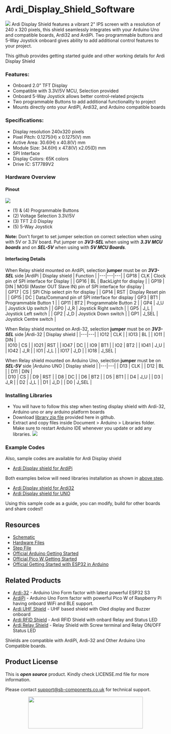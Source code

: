 # Ardi_Display_Shield_Software
<img src="https://cdn.shopify.com/s/files/1/1217/2104/files/ArdiPiDisplayShield.jpg?v=1683880851">
Ardi Display Shield features a vibrant 2" IPS screen with a resolution of 240 x 320 pixels, this shield seamlessly integrates with your Arduino Uno and compatible boards, Ardi32 and ArdiPi. Two programmable buttons and 5-Way Joystick onboard gives ability to add additional control features to your project.

This github provides getting started guide and other working details for Ardi Display Shield 

### Features:
- Onboard 2.0” TFT Display
- Compatible with 3.3V/5V MCU, Selection provided
- Onboard 5-Way Joystick allows better control-related projects
- Two programmable Buttons to add additional functionality to project
- Mounts directly onto your ArdiPi, Ardi32, and Arduino compatible boards

### Specifications:
- Display resolution 240x320 pixels
- Pixel Pitch: 0.1275(H) x 0.1275(V) mm
- Active Area: 30.6(H) x 40.8(V) mm
- Module Size: 34.6(H) x 47.8(V) x2.05(D) mm
- SPI Interface
- Display Colors: 65K colors
- Drive IC: ST7789V2
  
### Hardware Overview
#### Pinout
<img src="https://cdn.shopify.com/s/files/1/1217/2104/files/ardi2.0displayshieldpinout.jpg?v=1688469169">

- (1) & (4) Programmable Buttons
- (2) Voltage Selection 3.3V/5V
- (3) TFT 2.0 Display
- (5) 5-Way Joystick

**Note:** Don't forget to set jumper selection on correct selection when using with 5V or 3.3V board. Put jumper on **_3V3-SEL_** when using with **_3.3V MCU boards_** and on **_SEL-5V_** when using with **_5V MCU Boards_**.

#### Interfacing Details

When Relay shield mounted on ArdiPi, selection **jumper** must be on **_3V3-SEL_** side
|ArdiPi | Display shield | Function |
|---|---|---|
| GP18 | CLK | Clock pin of SPI interface for Display |
| GP16 | BL | BackLight for display |
| GP19 | DIN | MOSI (Master OUT Slave IN) pin of SPI interface for display |  
| GP17 | CS | SPI Chip select pin for display |
| GP14 | RST | Display Reset pin | 
| GP15 | DC | Data/Command pin of SPI interface for display
| GP3 | BT1 | Programmable Button 1 |
| GP11 | BT2 | Programmable Button 2 |
| GP4 | J_U | Joystick Up switch |
| GP0 | J_R | Joystick Right switch |
| GP5 | J_L | Joystick Left switch |
| GP2 | J_D | Joystick Down switch |
| GP1 | J_SEL | Joystick Centre switch |

When Relay shield mounted on Ardi-32, selection **jumper** must be on **_3V3-SEL_** side
|Ardi-32 | Display shield | 
|---|---|
| IO12 | CLK | 
| IO13 | BL | 
| IO11 | DIN |  
| IO10 | CS |
| IO21 | RST |
| IO47 | DC |
| IO9 | BT1 |
| IO2 | BT2 | 
| IO41 | J_U | 
| IO42 | J_R |
| IO1 | J_L |
| IO17 | J_D | 
| IO18 | J_SEL | 

When Relay shield mounted on Arduino Uno, selection **jumper** must be on **_SEL-5V_** side 
|Arduino UNO | Display shield | 
|---|---|
| D13 | CLK | 
| D12 | BL | 
| D11 | DIN |  
| D10 | CS |
| D9 | RST |
| D8 | DC |
| D6 | BT2 |
| D5 | BT1 | 
| D4 | J_U | 
| D3 | J_R |
| D2 | J_L |
| D1 | J_D | 
| D0 | J_SEL | 


### Installing Libraries
   - You will have to follow this step when testing display shield with Ardi-32, Arduino uno or any arduino platform boards 
   - Download [library zip file](https://github.com/sbcshop/Ardi_Display_Shield_Software/blob/main/libraries.zip) provided here in github.
   - Extract and copy files inside Document > Arduino > Libraries folder. Make sure to restart Arduino IDE whenever you update or add any libraries.
     <img src= "https://github.com/sbcshop/3.2_Touchsy_ESP-32_Resistive_Software/blob/main/images/library_files_path.png" />

### Example Codes
   Also, sample codes are available for Ardi Display shield
   - [Ardi Display shield for ArdiPi](https://github.com/sbcshop/Ardi_Display_Shield_Software/tree/main/examples/ArdiPi_Display_shield_interfacing)
     
Both examples below will need libraries installation as shown in [above step](https://github.com/sbcshop/Ardi_Display_Shield_Software/blob/main/README.md#installing-libraries).
   - [Ardi Display shield for Ardi32](https://github.com/sbcshop/Ardi_Display_Shield_Software/tree/main/examples/Ardi32_Display_shield_interfacing) 
   - [Ardi Display shield for UNO](https://github.com/sbcshop/Ardi_Display_Shield_Software/tree/main/examples/ArduinoUno_Display_shield_interfacing) 
   
   Using this sample code as a guide, you can modify, build for other boards and share codes!!  
   
## Resources
  * [Schematic](https://github.com/sbcshop/Ardi_Display_Shield_Hardware/blob/main/Design%20Data/SCH%202.0%20INCH%20LCD%20Shield.pdf)
  * [Hardware Files](https://github.com/sbcshop/Ardi_Display_Shield_Hardware/tree/main)
  * [Step File](https://github.com/sbcshop/Ardi_Display_Shield_Hardware/blob/main/Mechanical%20Data/STEP%202.0%20INCH%20LCD%20Shield.step)
  * [Official Arduino Getting Started](https://docs.arduino.cc/learn/starting-guide/getting-started-arduino)
  * [Official Pico W Getting Started](https://projects.raspberrypi.org/en/projects/get-started-pico-w)
  * [Official Getting Started with ESP32 in Arduino](https://docs.espressif.com/projects/arduino-esp32/en/latest/)

## Related Products
   * [Ardi-32](https://shop.sb-components.co.uk/products/ardi32-uno-r3-alternative-board-based-on-esp32-s3-wroom?_pos=6&_sid=90d9cefb0&_ss=r) - Arduino Uno Form factor with latest powerful ESP32 S3
   * [ArdiPi](https://shop.sb-components.co.uk/products/ardipi-uno-r3-alternative-board-based-on-pico-w?_pos=5&_sid=5704675c2&_ss=r) - Arduino Uno Form factor with powerful Pico W of Raspberry Pi having onboard WiFi and BLE support.
   * [Ardi UHF Shield](https://shop.sb-components.co.uk/products/ardi-uhf-shield-for-arduino-uno?variant=40791294836819) - UHF based shield with Oled display and Buzzer onboard
   * [Ardi RFID Shield](https://shop.sb-components.co.uk/products/ardi-rfid-shield-for-arduino-uno?_pos=5&_sid=b4e4b2ef1&_ss=r) - Ardi RFID Shield with onbard Relay and Status LED
   * [Ardi Relay Shield](https://shop.sb-components.co.uk/products/ardi-relay-shield-for-arduino-uno?_pos=4&_sid=961a5887c&_ss=r) - Relay Shield with Screw terminal and Relay ON/OFF Status LED
   
   Shields are compatible with ArdiPi, Ardi-32 and Other Arduino Uno Compatible boards.

## Product License

This is ***open source*** product. Kindly check LICENSE.md file for more information.

Please contact support@sb-components.co.uk for technical support.
<p align="center">
  <img width="360" height="100" src="https://cdn.shopify.com/s/files/1/1217/2104/files/Logo_sb_component_3.png?v=1666086771&width=300">
</p>
